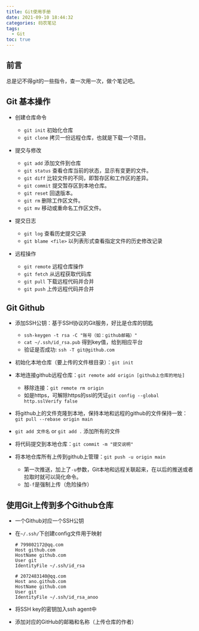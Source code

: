 ```yaml
---
title: Git使用手册
date: 2021-09-10 18:44:32
categories: 码农笔记
tags:
  - Git
toc: true
---
```


## 前言

总是记不得git的一些指令，查一次用一次，做个笔记吧。

<!--more-->

## Git 基本操作

- 创建仓库命令
  - ```git init``` 初始化仓库
  - ```git clone``` 拷贝一份远程仓库，也就是下载一个项目。

- 提交与修改
  - ```git add``` 添加文件到仓库
  - ```git status``` 查看仓库当前的状态，显示有变更的文件。
  - ```git diff``` 比较文件的不同，即暂存区和工作区的差异。
  - ```git commit``` 提交暂存区到本地仓库。
  - ```git reset``` 回退版本。
  - ```git rm``` 删除工作区文件。
  - ```git mv``` 移动或重命名工作区文件。

- 提交日志
  - ```git log``` 查看历史提交记录
  - ```git blame <file>``` 以列表形式查看指定文件的历史修改记录

- 远程操作
  - ```git remote``` 远程仓库操作
  - ```git fetch``` 从远程获取代码库
  - ```git pull``` 下载远程代码并合并
  - ```git push``` 上传远程代码并合并

## Git Github

- 添加SSH公钥：基于SSH协议的Git服务，好比是仓库的钥匙
  - ```ssh-keygen -t rsa -C "账号（如：github邮箱）"```
  - ```cat ~/.ssh/id_rsa.pub``` 得到key值，给到相应平台
  - 验证是否成功: ```ssh -T git@github.com```

- 初始化本地仓库（要上传的文件根目录）：```git init```
- 本地连接github远程仓库：```git remote add origin [github上仓库的地址]```
  - 移除连接：```git remote rm origin```
  - 如是https，可解除https的ssl的凭证```git config --global http.sslVerify false```
- 将github上的文件克隆到本地，保持本地和远程的github的文件保持一致：```git pull --rebase origin main```
- ```git add 文件名``` or ```git add .``` 添加所有的文件
- 将代码提交到本地仓库：```git commit -m "提交说明"```
- 将本地仓库所有上传到github上管理：```git push -u origin main```
  - 第一次推送，加上了```-u```参数，Git本地和远程关联起来，在以后的推送或者拉取时就可以简化命令。
  - 加```-f```是强制上传（危险操作）

## 使用Git上传到多个Github仓库

- 一个Github对应一个SSH公钥
- 在```~/.ssh/```下创建config文件用于映射

  ```
  # 799802172@qq.com
  Host github.com
  HostName github.com
  User git
  IdentityFile ~/.ssh/id_rsa

  # 2072483140@qq.com
  Host ano.github.com
  HostName github.com
  User git
  IdentityFile ~/.ssh/id_rsa_anoo
  ```

- 将SSH key的密钥加入ssh agent中
- 添加对应的GitHub的邮箱和名称（上传仓库的作者）
